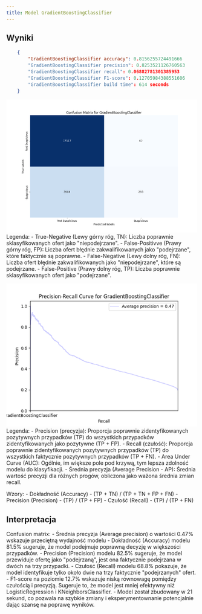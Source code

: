 ```yaml
---
title: Model GradientBoostingClassifier
---
```



## Wyniki

```json
    {
        "GradientBoostingClassifier accuracy": 0.8156255724491666
        "GradientBoostingClassifier precision": 0.8253521126760563
        "GradientBoostingClassifier recall": 0.06882781301385953
        "GradientBoostingClassifier F1-score": 0.12705984388551606
        "GradientBoostingClassifier build time": 614 seconds
    }
```


![Confusion Matrix](/static/confusion-matrix-gradient-boost-classifier.png)
Legenda:
    - True-Negative (Lewy górny róg, TN): Liczba poprawnie sklasyfikowanych ofert jako "niepodejrzane".
    - False-Positivve (Prawy górny róg, FP): Liczba ofert błędnie zakwalifikowanych jako "podejrzane", które faktycznie są poprawne.
    - False-Negative (Lewy dolny róg, FN): Liczba ofert błędnie zakwalifikowanych jako "niepodejrzane", które są podejrzane.
    - False-Positive (Prawy dolny róg, TP): Liczba poprawnie sklasyfikowanych ofert jako "podejrzane".

![Precision Recall](/static/precision-recall-gradient-boosting-classifier.png)
Legenda:
    - Precision (precyzja): Proporcja poprawnie zidentyfikowanych pozytywnych przypadków (TP) do wszystkich przypadków zidentyfikowanych jako pozytywne (TP + FP).
    - Recall (czułość): Proporcja poprawnie zidentyfikowanych pozytywnych przypadków (TP) do wszystkich faktycznie pozytywnych przypadków (TP + FN).
    - Area Under Curve (AUC): Ogólnie, im większe pole pod krzywą, tym lepsza zdolność modelu do klasyfikacji.
    - Średnia precyzja (Average Precision - AP): Średnia wartość precyzji dla różnych progów, obliczona jako ważona średnia zmian recall.

Wzory:
    - Dokładność (Accuracy) -  (TP + TN) / (TP + TN + FP + FN)
    - Precision (Precision) -  (TP) / (TP + FP) 
    - Czułość (Recall) - (TP) / (TP + FN)
## Interpretacja

Confusion matrix:
    - Średnia precyzja (Average precision) o wartości 0.47% wskazuje przeciętną wydajność modelu
    - Dokładność (Accuracy) modelu 81.5% sugeruje, że model podejmuje poprawną decyzję w większości przypadków.
    - Precision (Precision) modelu 82.5% sugeruje, że model przewiduje ofertę jako "podejrzaną", jest ona faktycznie podejrzana w dwóch na trzy przypadki.
    - Czułość (Recall) modelu 68.8% pokazuje, że model identyfikuje tylko około dwie na trzy faktycznie "podejrzanych" ofert.
    - F1-score na poziomie 12.7% wskazuje niską równowagę pomiędzy czułością i precyzją. Sugeruje to, że model jest mniej efektywny niż LogisticRegression i KNeighborsClassifier.
    - Model został zbudowany w 21 sekund, co pozwala na szybkie zmiany i eksperymentownanie potencjalnie dając szansę na poprawę wyników.
